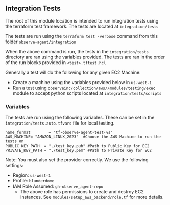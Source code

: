 ## Integration Tests 

The root of this module location is intended to run integration tests using the terraform test framework. The tests are located at `integration/tests`

The tests are run using the `terraform test -verbose` command from this folder `observe-agent/integration` 

When the above command is run, the tests in the `integration/tests` directory are ran using the variables provided. The tests are ran in the order of the run blocks provided in `<test>.tftest.hcl` 

Generally a test will do the following for any given EC2 Machine:
- Create a machine using the variables provided below in `us-west-1`
- Run a test using `observeinc/collection/aws//modules/testing/exec` module to accept python scripts located at `integration/tests/scripts` 


### Variables 

The tests are run using the following variables. These can be set in the `integration/tests.auto.tfvars` file for local testing. 

```
name_format        = "tf-observe-agent-test-%s"
AWS_MACHINE= "AMAZON_LINUX_2023"  #Choose the AWS Machine to run the tests on 
PUBLIC_KEY_PATH  = "./test_key.pub" #Path to Public Key for EC2
PRIVATE_KEY_PATH = "./test_key.pem" #Path to Private Key for EC2
``` 

Note: You must also set the provider correctly. We use the following settings:
- Region: `us-west-1`
- Profile: `blunderdome`
- IAM Role Assumed: `gh-observe_agent-repo` 
  - The above role has permissions to create and destroy EC2 instances. See `modules/setup_aws_backend/role.tf` for more details.